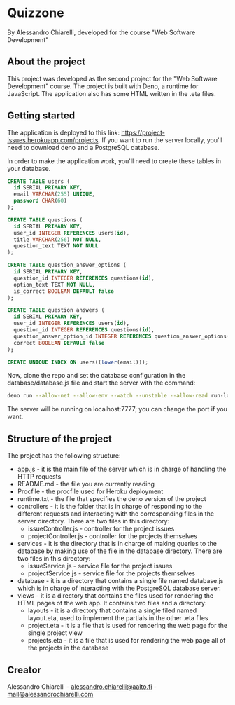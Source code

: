 # Quizzone
By Alessandro Chiarelli, developed for the course "Web Software Development"

## About the project
This project was developed as the second project for the "Web Software Development" course. The project is built with Deno, a runtime for JavaScript. The application also has some HTML written in the .eta files.

## Getting started
The application is deployed to this link: https://project-issues.herokuapp.com/projects. If you want to run the server locally, you'll need to download deno and a PostgreSQL database.

In order to make the application work, you'll need to create these tables in your database.
```sql
CREATE TABLE users (
  id SERIAL PRIMARY KEY,
  email VARCHAR(255) UNIQUE,
  password CHAR(60)
);

CREATE TABLE questions (
  id SERIAL PRIMARY KEY,
  user_id INTEGER REFERENCES users(id),
  title VARCHAR(256) NOT NULL,
  question_text TEXT NOT NULL
);

CREATE TABLE question_answer_options (
  id SERIAL PRIMARY KEY,
  question_id INTEGER REFERENCES questions(id),
  option_text TEXT NOT NULL,
  is_correct BOOLEAN DEFAULT false
);

CREATE TABLE question_answers (
  id SERIAL PRIMARY KEY,
  user_id INTEGER REFERENCES users(id),
  question_id INTEGER REFERENCES questions(id),
  question_answer_option_id INTEGER REFERENCES question_answer_options(id),
  correct BOOLEAN DEFAULT false
);

CREATE UNIQUE INDEX ON users((lower(email)));
```

Now, clone the repo and set the database configuration in the database/database.js file and start the server with the command:
```bash
deno run --allow-net --allow-env --watch --unstable --allow-read run-locally.js 
```

The server will be running on localhost:7777; you can change the port if you want.

## Structure of the project

The project has the following structure:

- app.js - it is the main file of the server which is in charge of handling the HTTP requests
- README.md - the file you are currently reading
- Procfile - the procfile used for Heroku deployment
- runtime.txt - the file that specifies the deno version of the project
- controllers - it is the folder that is in charge of responding to the different requests and interacting with the corresponding files in the server directory. There are two files in this directory:
  - issueController.js - controller for the project issues
  - projectController.js - controller for the projects themselves
- services - it is the directory that is in charge of making queries to the database by making use of the file in the database directory. There are two files in this directory:
  - issueService.js - service file for the project issues
  - projectService.js - service file for the projects themselves
- database - it is a directory that contains a single file named database.js which is in charge of interacting with the PostgreSQL database server.
- views - it is a directory that contains the files used for rendering the HTML pages of the web app. It contains two files and a directory:
  - layouts - it is a directory that contains a single filed named layout.eta, used to implement the partials in the other .eta files
  - project.eta - it is a file that is used for rendering the web page for the single project view
  - projects.eta - it is a file that is used for rendering the web page all of the projects in the database

## Creator
Alessandro Chiarelli - alessandro.chiarelli@aalto.fi - mail@alessandrochiarelli.com